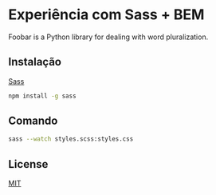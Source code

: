 # Experiência com Sass + BEM

Foobar is a Python library for dealing with word pluralization.

## Instalação

[Sass](https://sass-lang.com/install)

```bash
npm install -g sass
```

## Comando

```bash
sass --watch styles.scss:styles.css
```

## License
[MIT](https://choosealicense.com/licenses/mit/)